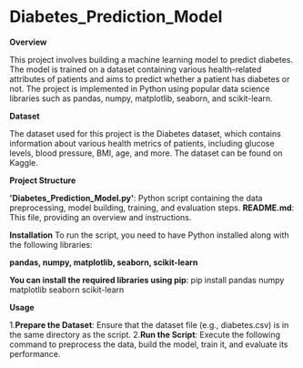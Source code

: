 # Diabetes_Prediction_Model

**Overview**

This project involves building a machine learning model to predict diabetes. The model is trained on a dataset containing various health-related attributes of patients and aims to predict whether a patient has diabetes or not. The project is implemented in Python using popular data science libraries such as pandas, numpy, matplotlib, seaborn, and scikit-learn.

**Dataset**

The dataset used for this project is the Diabetes dataset, which contains information about various health metrics of patients, including glucose levels, blood pressure, BMI, age, and more. The dataset can be found on Kaggle.

**Project Structure**

**'Diabetes_Prediction_Model.py'**: Python script containing the data preprocessing, model building, training, and evaluation steps.
**README.md**: This file, providing an overview and instructions.

**Installation**
To run the script, you need to have Python installed along with the following libraries:

**pandas, 
numpy, 
matplotlib, 
seaborn, 
scikit-learn**

**You can install the required libraries using pip**:
pip install pandas numpy matplotlib seaborn scikit-learn

**Usage**

1.**Prepare the Dataset**: Ensure that the dataset file (e.g., diabetes.csv) is in the same directory as the script.
2.**Run the Script**: Execute the following command to preprocess the data, build the model, train it, and evaluate its performance.
